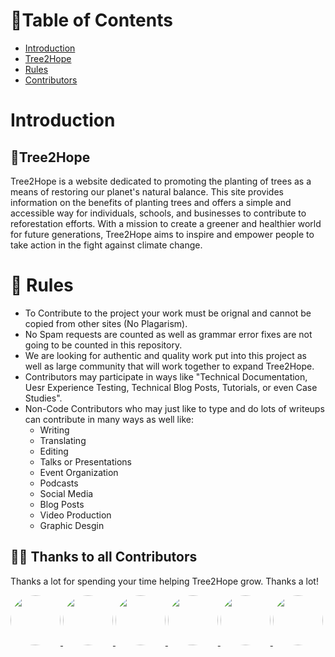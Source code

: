 # 🧾Table of Contents
* [Introduction](#introduction)
* [Tree2Hope](#tree2hope)
* [Rules](#-rules)
* [Contributors](#-thanks-to-all-contributors)

# Introduction
## 🌲Tree2Hope
Tree2Hope is a website dedicated to promoting the planting of trees as a means of restoring our planet's natural balance. This site provides information on the benefits of planting trees and offers a simple and accessible way for individuals, schools, and businesses to contribute to reforestation efforts. With a mission to create a greener and healthier world for future generations, Tree2Hope aims to inspire and empower people to take action in the fight against climate change.

# 📖 Rules
* To Contribute to the project your work must be orignal and cannot be copied from other sites (No Plagarism).
* No Spam requests are counted as well as grammar error fixes are not going to be counted in this repository.
* We are looking for authentic and quality work put into this project as well as large community that will work together to expand Tree2Hope.
* Contributors may participate in ways like "Technical Documentation, Uesr Experience Testing, Technical Blog Posts, Tutorials, or even Case Studies".
* Non-Code Contributors who may just like to type and do lots of writeups can contribute in many ways as well like:
  * Writing
  * Translating
  * Editing
  * Talks or Presentations
  * Event Organization
  * Podcasts
  * Social Media
  * Blog Posts
  * Video Production
  * Graphic Desgin
  


## 💪🏽 Thanks to all Contributors

Thanks a lot for spending your time helping Tree2Hope grow. Thanks a lot! 

<!-- <a href="https://github.com/KaneshiroKeola/Tree2Hope/graphs/contributors">
  <img src="https://contrib.rocks/image?repo=KaneshiroKeola/Tree2Hope" />
</a> -->

<a href="https://github.com/Virtual4087">
  <img style="width: 80px; height: 80px; border-radius: 50%" src="https://avatars.githubusercontent.com/u/119912892?v=4" />
</a>
<a href="https://github.com/AmosBlack">
  <img style="width: 80px; height: 80px; border-radius: 50%" src="https://avatars.githubusercontent.com/u/80113495?v=4" />
</a>
<a href="https://github.com/purnasth">
  <img style="width: 80px; height: 80px; border-radius: 50%" src="https://avatars.githubusercontent.com/u/107195487?v=4" />
</a>
<a href="https://github.com/Abishkardhenga">
  <img style="width: 80px; height: 80px; border-radius: 50%" src="https://avatars.githubusercontent.com/u/128136597?v=4" />
</a>
<a href="https://github.com/Bsodoge">
  <img style="width: 80px; height: 80px; border-radius: 50%" src="https://avatars.githubusercontent.com/u/79531561?v=4" />
</a>
<a href="https://github.com/Ritish134">
  <img style="width: 80px; height: 80px; border-radius: 50%" src="https://avatars.githubusercontent.com/u/121374890?v=4" />
</a>



